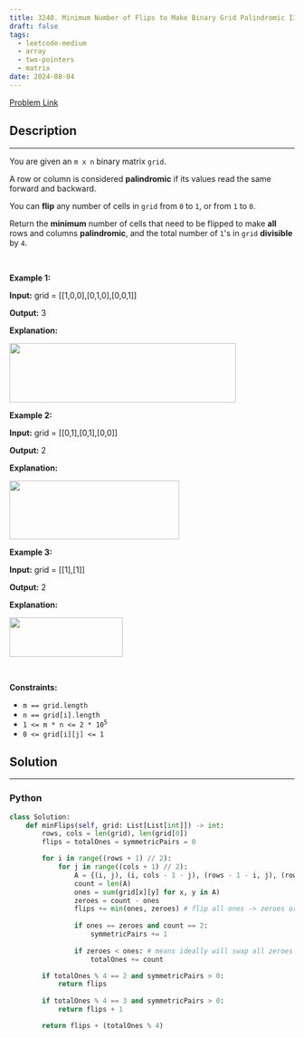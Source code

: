 ```yaml
---
title: 3240. Minimum Number of Flips to Make Binary Grid Palindromic II
draft: false
tags: 
  - leetcode-medium
  - array
  - two-pointers
  - matrix
date: 2024-08-04
---
```


[Problem Link](https://leetcode.com/problems/minimum-number-of-flips-to-make-binary-grid-palindromic-ii/)

## Description

---
<p>You are given an <code>m x n</code> binary matrix <code>grid</code>.</p>

<p>A row or column is considered <strong>palindromic</strong> if its values read the same forward and backward.</p>

<p>You can <strong>flip</strong> any number of cells in <code>grid</code> from <code>0</code> to <code>1</code>, or from <code>1</code> to <code>0</code>.</p>

<p>Return the <strong>minimum</strong> number of cells that need to be flipped to make <strong>all</strong> rows and columns <strong>palindromic</strong>, and the total number of <code>1</code>&#39;s in <code>grid</code> <strong>divisible</strong> by <code>4</code>.</p>

<p>&nbsp;</p>
<p><strong class="example">Example 1:</strong></p>

<div class="example-block">
<p><strong>Input:</strong> <span class="example-io">grid = [[1,0,0],[0,1,0],[0,0,1]]</span></p>

<p><strong>Output:</strong> <span class="example-io">3</span></p>

<p><strong>Explanation:</strong></p>

<p><img src="https://assets.leetcode.com/uploads/2024/08/01/image.png" style="width: 400px; height: 105px;" /></p>
</div>

<p><strong class="example">Example 2:</strong></p>

<div class="example-block">
<p><strong>Input:</strong> <span class="example-io">grid = [[0,1],[0,1],[0,0]]</span></p>

<p><strong>Output:</strong> <span class="example-io">2</span></p>

<p><strong>Explanation:</strong></p>

<p><img alt="" src="https://assets.leetcode.com/uploads/2024/07/08/screenshot-from-2024-07-09-01-37-48.png" style="width: 300px; height: 104px;" /></p>
</div>

<p><strong class="example">Example 3:</strong></p>

<div class="example-block">
<p><strong>Input:</strong> <span class="example-io">grid = [[1],[1]]</span></p>

<p><strong>Output:</strong> <span class="example-io">2</span></p>

<p><strong>Explanation:</strong></p>

<p><img alt="" src="https://assets.leetcode.com/uploads/2024/08/01/screenshot-from-2024-08-01-23-05-26.png" style="width: 200px; height: 70px;" /></p>
</div>

<p>&nbsp;</p>
<p><strong>Constraints:</strong></p>

<ul>
	<li><code>m == grid.length</code></li>
	<li><code>n == grid[i].length</code></li>
	<li><code>1 &lt;= m * n &lt;= 2 * 10<sup>5</sup></code></li>
	<li><code>0 &lt;= grid[i][j] &lt;= 1</code></li>
</ul>


## Solution

---
### Python
``` py title='minimum-number-of-flips-to-make-binary-grid-palindromic-ii'
class Solution:
    def minFlips(self, grid: List[List[int]]) -> int:
        rows, cols = len(grid), len(grid[0])
        flips = totalOnes = symmetricPairs = 0

        for i in range((rows + 1) // 2):
            for j in range((cols + 1) // 2):
                A = {(i, j), (i, cols - 1 - j), (rows - 1 - i, j), (rows - 1 - i, cols - 1 - j)}
                count = len(A)
                ones = sum(grid[x][y] for x, y in A)
                zeroes = count - ones
                flips += min(ones, zeroes) # flip all ones -> zeroes or zeroes -> ones
                
                if ones == zeroes and count == 2:
                    symmetricPairs += 1
                
                if zeroes < ones: # means ideally will swap all zeroes to ones
                    totalOnes += count

        if totalOnes % 4 == 2 and symmetricPairs > 0:
            return flips
        
        if totalOnes % 4 == 3 and symmetricPairs > 0:
            return flips + 1

        return flips + (totalOnes % 4)
```

